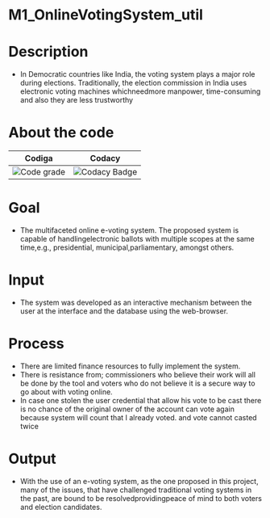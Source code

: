 # M1_OnlineVotingSystem_util
# Description
* In Democratic countries like India, the voting system plays a major role during elections. Traditionally, the election commission in India uses electronic voting machines whichneedmore manpower, time-consuming and also they are less trustworthy
# About the code
|Codiga|Codacy|
|------|------|
|![Code grade](https://api.codiga.io/project/31010/score/svg)|![Codacy Badge](https://app.codacy.com/project/badge/Grade/bd313ddce3f248e88e47f87395270511)|
# Goal
* The multifaceted online e-voting system. The proposed system is capable of handlingelectronic ballots with multiple scopes at the same time,e.g., presidential, municipal,parliamentary, amongst others.
# Input
* The system was developed as an interactive mechanism between the user at the interface and the database using the web-browser.
# Process
* There are limited finance resources to fully implement the system.
* There is resistance from; commissioners who believe their work will all be done by the tool and voters who do not believe it is a secure way to go about with voting online.
* In case one stolen the user credential that allow his vote to be cast there is no chance of the original owner of the account can vote again because system will count that I already voted.
and vote cannot casted twice 
# Output
* With the use of an e-voting system, as the one proposed in this project, many of the issues, that have challenged traditional voting systems in the past, are bound to be resolvedprovidingpeace of mind to both voters and election candidates.

